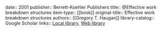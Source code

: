 date:: 2001
publisher:: Berrett-Koehler Publishers
title:: @Effective work breakdown structures
item-type:: [[book]]
original-title:: Effective work breakdown structures
authors:: [[Gregory T. Haugan]]
library-catalog:: Google Scholar
links:: [Local library](zotero://select/library/items/WYC793J5), [Web library](https://www.zotero.org/users/6520516/items/WYC793J5)
